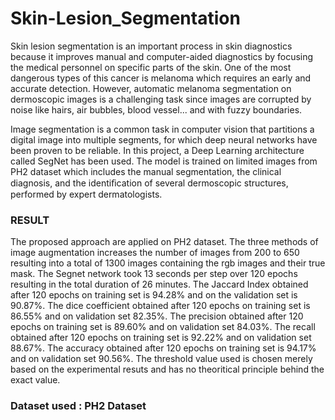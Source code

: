 # Skin-Lesion_Segmentation

Skin lesion segmentation is an important process in skin diagnostics because it improves manual and computer-aided diagnostics by focusing the medical personnel on specific parts of the skin. One of the most dangerous types of this cancer is melanoma which requires an early and accurate detection. However, automatic melanoma segmentation on dermoscopic images is a challenging task since images are corrupted by noise like hairs, air bubbles, blood vessel... and with fuzzy boundaries.

Image segmentation is a common task in computer vision that partitions a digital image into multiple segments, for which deep neural networks have been proven to be reliable. In this project,  a Deep Learning architecture called SegNet has been used. The model is trained on limited images from PH2 dataset which includes the manual segmentation, the clinical diagnosis, and the identiﬁcation of several dermoscopic structures, performed by expert dermatologists.

### RESULT

The proposed approach are applied on PH2 dataset. The three methods of image augmentation increases the number of images from 200 to 650 resulting into a total of 1300 images containing the rgb images and their true mask. The Segnet network took 13 seconds per step over 120 epochs resulting in the total duration of  26 minutes. The Jaccard Index obtained after 120 epochs on training set is 94.28% and on the validation set is 90.87%. The dice coefficient obtained after 120 epochs on training set is 86.55% and on validation set 82.35%. The  precision obtained after 120 epochs on training set is 89.60% and on validation set 84.03%. The recall obtained after 120 epochs on training set is 92.22% and on validation set 88.67%. The accuracy obtained after 120 epochs on training set is 94.17% and on validation set 90.56%. The threshold value used is chosen merely based on the experimental resuts and has no theoritical principle behind the exact value.

### Dataset used : PH2 Dataset 


